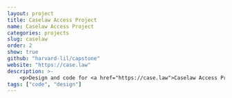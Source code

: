 ```yaml
---
layout: project
title: Caselaw Access Project
name: Caselaw Access Project
categories: projects
slug: caselaw
order: 2
show: true
github: "harvard-lil/capstone"
website: "https://case.law"
description: >-
    <p>Design and code for <a href="https://case.law">Caselaw Access Project</a> — expanding public access to 360 years of case law.</p>
tags: ["code", "design"]
---
```




